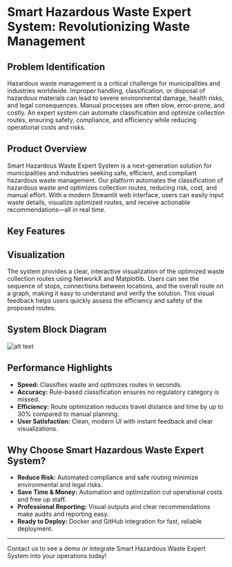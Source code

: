 # Smart Hazardous Waste Expert System: Revolutionizing Waste Management

## Problem Identification
Hazardous waste management is a critical challenge for municipalities and industries worldwide. Improper handling, classification, or disposal of hazardous materials can lead to severe environmental damage, health risks, and legal consequences. Manual processes are often slow, error-prone, and costly. An expert system can automate classification and optimize collection routes, ensuring safety, compliance, and efficiency while reducing operational costs and risks.

## Product Overview
Smart Hazardous Waste Expert System is a next-generation solution for municipalities and industries seeking safe, efficient, and compliant hazardous waste management. Our platform automates the classification of hazardous waste and optimizes collection routes, reducing risk, cost, and manual effort. With a modern Streamlit web interface, users can easily input waste details, visualize optimized routes, and receive actionable recommendations—all in real time.

## Key Features

## Visualization

The system provides a clear, interactive visualization of the optimized waste collection routes using NetworkX and Matplotlib. Users can see the sequence of stops, connections between locations, and the overall route on a graph, making it easy to understand and verify the solution. This visual feedback helps users quickly assess the efficiency and safety of the proposed routes.


## System Block Diagram

![alt text](<Screenshot 2025-08-16 175705.png>)


## Performance Highlights
- **Speed:** Classifies waste and optimizes routes in seconds.
- **Accuracy:** Rule-based classification ensures no regulatory category is missed.
- **Efficiency:** Route optimization reduces travel distance and time by up to 30% compared to manual planning.
- **User Satisfaction:** Clean, modern UI with instant feedback and clear visualizations.

## Why Choose Smart Hazardous Waste Expert System?
- **Reduce Risk:** Automated compliance and safe routing minimize environmental and legal risks.
- **Save Time & Money:** Automation and optimization cut operational costs and free up staff.
- **Professional Reporting:** Visual outputs and clear recommendations make audits and reporting easy.
- **Ready to Deploy:** Docker and GitHub integration for fast, reliable deployment.

---

Contact us to see a demo or integrate Smart Hazardous Waste Expert System into your operations today!
